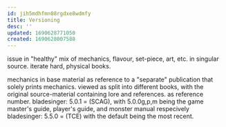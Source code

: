 ```yaml
---
id: jih5mdhfmn08rgdxe8wdmfy
title: Versioning
desc: ''
updated: 1690628771050
created: 1690628007588
---
```


issue in "healthy" mix of mechanics, flavour, set-piece, art, etc. in singular source.
iterate hard, physical books.

mechanics in base material as reference to a "separate" publication that solely prints mechanics.
viewed as split into different books, with the original source-material containing lore and references.
as reference number.
  bladesinger: 5.0.1 = (SCAG), with 5.0.0g,p,m being the game master's guide, player's guide, and monster manual  respecively
  bladesinger: 5.5.0 = (TCE)
  with the default being the most recent.
